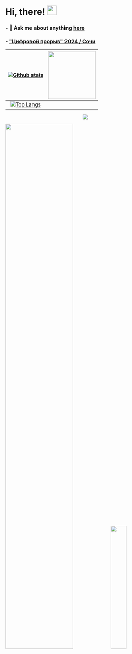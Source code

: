 

# Hi, there! <img src="https://media.giphy.com/media/hvRJCLFzcasrR4ia7z/giphy.gif" width="30px">




### - 💬 Ask me about anything [here](https://t.me/tofick_brodaga)

### - ["Цифровой прорыв" 2024 / Сочи](https://github.com/larkes-cyber/HackathonPriceApp)


 |[![Github stats](https://github-readme-stats.vercel.app/api?username=tofickbrodaga&theme=dracula&show_icons=true)](https://github.com/anuraghazra/github-readme-stats)|<img src="https://user-images.githubusercontent.com/53375304/165995414-b1d15d50-43cc-428a-8540-bbda07a5c279.png" width=150 height=150 />|
|:---:|:---:|
|[![Top Langs](https://github-readme-stats.vercel.app/api/top-langs/?username=tofickbrodaga&theme=radical&layout=compact&langs_count=6)](https://github.com/anuraghazra/github-readme-stats)|


<p align="center"><img src="http://github-readme-streak-stats.herokuapp.com?user=tofickbrodaga&background=00000000&dates=9B9B9B&border=00000000&ring=FFC300&fire=FFFFFF&stroke=FFFFFF&currStreakNum=FFFFFF&sideNums=FFFFFF&sideLabels=FFFFFF&currStreakLabel=FFFFFF"/></p>

<p><img width="65%" src="https://github-profile-summary-cards.vercel.app/api/cards/profile-details?username=tofickbrodaga&theme=github_dark">
<img width="31.5%" src="https://github-profile-summary-cards.vercel.app/api/cards/productive-time?username=tofickbrodaga&theme=github_dark"></p>
